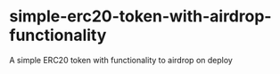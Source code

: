 # simple-erc20-token-with-airdrop-functionality
A simple ERC20 token with functionality to airdrop on deploy
